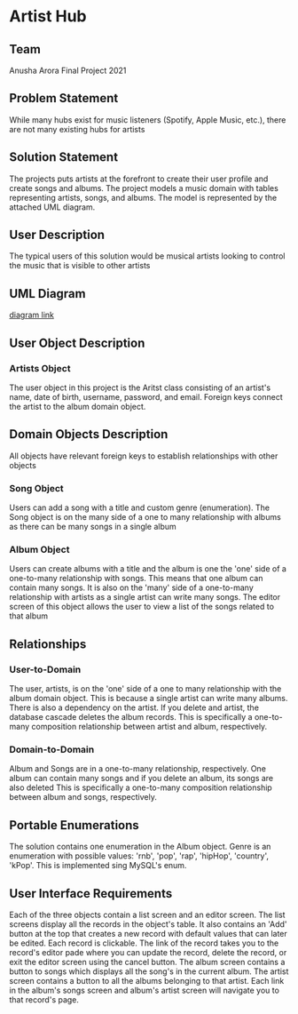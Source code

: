 # Artist Hub
## Team
Anusha Arora
Final Project 2021
## Problem Statement
While many hubs exist for music listeners (Spotify, Apple Music, etc.), there are not many existing hubs for artists

## Solution Statement
The projects puts artists at the forefront to create their user profile and create songs and albums. The project models a music domain with tables representing artists, songs, and albums. The model is represented by the attached UML diagram.

## User Description
The typical users of this solution would be musical artists looking to control the music that is visible to other artists

## UML Diagram
[diagram link](DBD-Final-p3.pdf)

## User Object Description
### Artists Object
The user object in this project is the Aritst class consisting of an artist's name, date of birth, username, password, and email. Foreign keys connect the artist to the album domain object.

## Domain Objects Description
All objects have relevant foreign keys to establish relationships with other objects

### Song Object
Users can add a song with a title and custom genre (enumeration). The Song object is on the many side of a one to many relationship with albums as there can be many songs in a single album
### Album Object
Users can create albums with a title and the album is one the 'one' side of a one-to-many relationship with songs. This means that one album can contain many songs. It is also on the 'many' side of a one-to-many relationship with artists as a single artist can write many songs. The editor screen of this object allows the user to view a list of the songs related to that album

## Relationships
### User-to-Domain
The user, artists, is on the 'one' side of a one to many relationship with the album domain object. This is because a single artist can write many albums. There is also a dependency on the artist. If you delete and artist, the database cascade deletes the album records. This is specifically a one-to-many composition relationship between artist and album, respectively.

### Domain-to-Domain
Album and Songs are in a one-to-many relationship, respectively. One album can contain many songs and if you delete an album, its songs are also deleted This is specifically a one-to-many composition relationship between album and songs, respectively.

## Portable Enumerations
The solution contains one enumeration in the Album object. Genre is an enumeration with possible values: 'rnb', 'pop', 'rap', 'hipHop', 'country', 'kPop'. This is implemented sing MySQL's enum.

## User Interface Requirements
Each of the three objects contain a list screen and an editor screen. The list screens display all the records in the object's table. It also contains an 'Add' button at the top that creates a new record with default values that can later be edited. Each record is clickable. The link of the record takes you to the record's editor pade where you can update the record, delete the record, or exit the editor screen using the cancel button. The album screen contains a button to songs which displays all the song's in the current album. The artist screen contains a button to all the albums belonging to that artist. Each link in the album's songs screen and album's artist screen will navigate you to that record's page.
